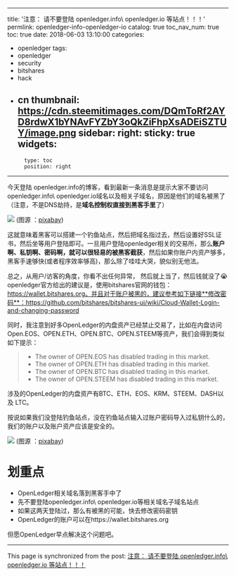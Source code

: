 
---
title: '注意： 请不要登陆 openledger.info\\ openledger.io 等站点！！！'
permlink: openledger-info-openledger-io
catalog: true
toc_nav_num: true
toc: true
date: 2018-06-03 13:10:00
categories:
- openledger
tags:
- openledger
- security
- bitshares
- hack
- cn
thumbnail: https://cdn.steemitimages.com/DQmToRf2AYD8rdwX1bYNAvFYZbY3oQkZiFhpXsADEiSZTUY/image.png
sidebar:
    right:
        sticky: true
widgets:
    -
        type: toc
        position: right
---


今天登陆 openledger.info的博客，看到最新一条消息是提示大家不要访问openledger.info\ openledger.io域名以及相关子域名，原因是他们的域名被黑了（注意，不是DNS劫持，是**域名控制权直接到黑客手里**了）

![](https://cdn.steemitimages.com/DQmToRf2AYD8rdwX1bYNAvFYZbY3oQkZiFhpXsADEiSZTUY/image.png)
(图源 ：[pixabay](https://pixabay.com/))

这就意味着黑客可以搭建一个钓鱼站点，然后把域名指过去，然后设置好SSL证书，然后坐等用户登陆即可。一旦用户登陆openledger相关的交易所，那么**账户啊、私钥啊、密码啊，就可以很轻易的被黑客截获**，然后如果你账户内资产够多，黑客手速够快(或者程序效率够高)，那么除了哇哇大哭，貌似别无他法。

总之，从用户/访客的角度，你看不出任何异常， 然后就上当了，然后钱就没了😭 openledger官方给出的建议是，使用bitshares官网的钱包：https://wallet.bitshares.org。并且对于账户被黑的，建议参考如下链接**修改密码**：https://github.com/bitshares/bitshares-ui/wiki/Cloud-Wallet-Login-and-changing-password

同时，我注意到好多OpenLedger的内盘资产已经禁止交易了，比如在内盘访问Open.EOS、OPEN.ETH、OPEN.BTC、OPEN.STEEM等资产，我们会得到类似如下提示：
>* The owner of OPEN.EOS has disabled trading in this market.
>* The owner of OPEN.ETH has disabled trading in this market.
>* The owner of OPEN.BTC has disabled trading in this market.
>* The owner of OPEN.STEEM has disabled trading in this market.

涉及的OpenLedger的内盘资产有BTC、ETH、EOS、KRM、STEEM、DASH以及 LTC。

按说如果我们没登陆钓鱼站点，没在钓鱼站点输入过账户密码导入过私钥什么的，我们的账户以及账户资产应该是安全的。


![](https://cdn.steemitimages.com/DQmSw4Wwbs7dSAuEerHNMtj8spYQBooiE6FBoQj8fkWkRuH/image.png)
(图源 ：[pixabay](https://pixabay.com/))

# 划重点

* OpenLedger相关域名落到黑客手中了
* 先不要登陆openledger.info\ openledger.io等相关域名子域名站点
* 如果这两天登陆过，那么有被黑的可能，快去修改密码密钥
* OpenLedger的账户可以在https://wallet.bitshares.org


但愿OpenLedger早点解决这个问题吧。

- - -

This page is synchronized from the post: [注意： 请不要登陆 openledger.info\\ openledger.io 等站点！！！](https://steemit.com/@oflyhigh/openledger-info-openledger-io)

